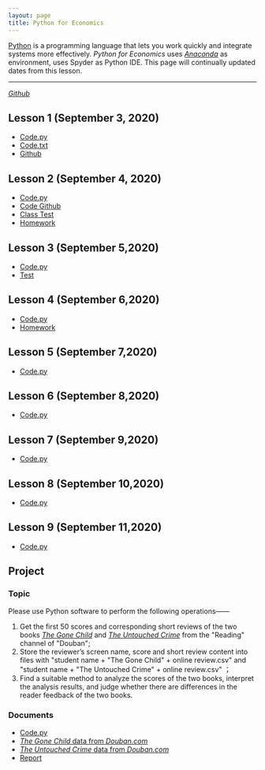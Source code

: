 ```yaml
---
layout: page
title: Python for Economics
---
```


[Python](https://www.python.org/) is a programming language that lets you work quickly and integrate systems more effectively. *Python for Economics* uses [*Anaconda*](https://www.anaconda.com/products/individual#Downloads) as environment, uses Spyder as Python IDE. This page will continually updated dates from this lesson.

---
[*Github*](https://github.com/chenxiaolong2019/Python-for-Economics)
## Lesson 1 (September 3, 2020)
- [Code.py](https://chenxiaolong2019.github.io/Python-for-Economics/Lesson%201(2020.9.3).py)
- [Code.txt](https://chenxiaolong2019.github.io/Python-for-Economics/Lesson1(2020.9.3)%20.txt)
- [Github](https://github.com/chenxiaolong2019/Python-for-Economics/blob/master/Lesson%201(2020.9.3).py)

## Lesson 2 (September 4, 2020)
- [Code.py](https://chenxiaolong2019.github.io/Python-for-Economics/Lesson2.py)
- [Code Github](https://github.com/chenxiaolong2019/Python-for-Economics/blob/master/Lesson2.py)
- [Class Test](https://chenxiaolong2019.github.io/Python-for-Economics/Lesson2_Class%20Test.py)
- [Homework](https://chenxiaolong2019.github.io/Python-for-Economics/Lesson2_homework.py)

## Lesson 3 (September 5,2020)
- [Code.py](https://chenxiaolong2019.github.io/Python-for-Economics/Lesson3.py)
- [Test](https://chenxiaolong2019.github.io/Python-for-Economics/Lesson3_Class%20Test.py)

## Lesson 4 (September 6,2020)
- [Code.py](https://chenxiaolong2019.github.io/Python-for-Economics/Lesson4.py)
- [Homework](https://chenxiaolong2019.github.io/Python-for-Economics/Lesson%204%20Homework.py)

## Lesson 5 (September 7,2020)
- [Code.py](https://chenxiaolong2019.github.io/Python-for-Economics/Lesson5.py)

## Lesson 6 (September 8,2020)
- [Code.py](https://chenxiaolong2019.github.io/Python-for-Economics/Lesson6.py)

## Lesson 7 (September 9,2020)
- [Code.py](https://chenxiaolong2019.github.io/Python-for-Economics/Lesson7.py)

## Lesson 8 (September 10,2020)
- [Code.py](https://chenxiaolong2019.github.io/Python-for-Economics/Lesson8.py)

## Lesson 9 (September 11,2020)
- [Code.py](https://chenxiaolong2019.github.io/Python-for-Economics/Lesson9.py)

## Project
### Topic
Please use Python software to perform the following operations——

1. Get the first 50 scores and corresponding short reviews of the two books [*The Gone Child*](https://book.douban.com/subject/25955474/) and [*The Untouched Crime*](https://book.douban.com/subject/25799686/) from the "Reading" channel of "Douban";
2. Store the reviewer’s screen name, score and short review content into files with "student name + "The Gone Child" + online review.csv" and "student name + "The Untouched Crime" + online review.csv" ；
3. Find a suitable method to analyze the scores of the two books, interpret the analysis results, and judge whether there are differences in the reader feedback of the two books.

### Documents
- [Code.py](https://chenxiaolong2019.github.io/Python-for-Economics/project.py)
- [*The Gone Child* data from *Douban.com*](https://chenxiaolong2019.github.io/Python-for-Economics/The%20Gone%20Child%20data%20from%20Douban.com.csv)
- [*The Untouched Crime* data from *Douban.com*](https://chenxiaolong2019.github.io/Python-for-Economics/The%20Untouched%20Crime%20data%20from%20Douban.com.csv)
- [Report]()
